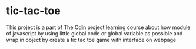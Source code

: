 # tic-tac-toe
This project is a part of The Odin project learning course about how module of javascript by using little global code or global variable as possible and wrap in object by create a tic tac toe game with interface on webpage